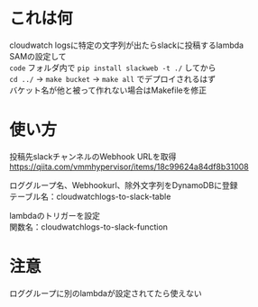 # これは何

cloudwatch logsに特定の文字列が出たらslackに投稿するlambda  
SAMの設定して  
`code` フォルダ内で `pip install slackweb -t ./` してから  
`cd ../` → `make bucket` → `make all` でデプロイされるはず  
バケット名が他と被って作れない場合はMakefileを修正

# 使い方

投稿先slackチャンネルのWebhook URLを取得  
https://qiita.com/vmmhypervisor/items/18c99624a84df8b31008  
  
ロググループ名、Webhookurl、除外文字列をDynamoDBに登録  
テーブル名：cloudwatchlogs-to-slack-table  
  
lambdaのトリガーを設定  
関数名：cloudwatchlogs-to-slack-function  

# 注意

ロググループに別のlambdaが設定されてたら使えない